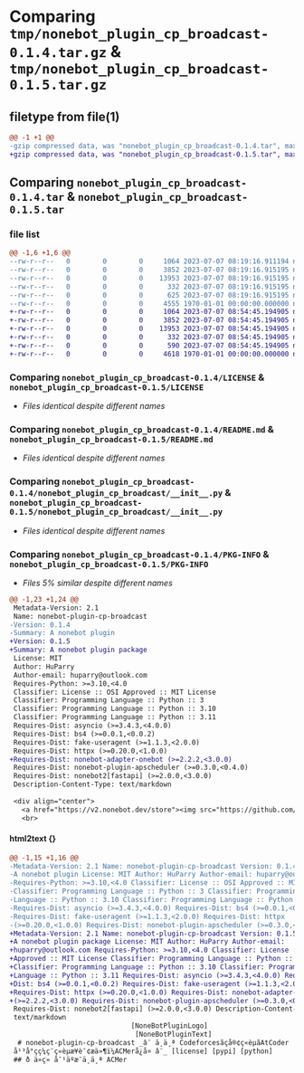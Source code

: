 # Comparing `tmp/nonebot_plugin_cp_broadcast-0.1.4.tar.gz` & `tmp/nonebot_plugin_cp_broadcast-0.1.5.tar.gz`

## filetype from file(1)

```diff
@@ -1 +1 @@
-gzip compressed data, was "nonebot_plugin_cp_broadcast-0.1.4.tar", max compression
+gzip compressed data, was "nonebot_plugin_cp_broadcast-0.1.5.tar", max compression
```

## Comparing `nonebot_plugin_cp_broadcast-0.1.4.tar` & `nonebot_plugin_cp_broadcast-0.1.5.tar`

### file list

```diff
@@ -1,6 +1,6 @@
--rw-r--r--   0        0        0     1064 2023-07-07 08:19:16.911194 nonebot_plugin_cp_broadcast-0.1.4/LICENSE
--rw-r--r--   0        0        0     3852 2023-07-07 08:19:16.915195 nonebot_plugin_cp_broadcast-0.1.4/README.md
--rw-r--r--   0        0        0    13953 2023-07-07 08:19:16.915195 nonebot_plugin_cp_broadcast-0.1.4/nonebot_plugin_cp_broadcast/__init__.py
--rw-r--r--   0        0        0      332 2023-07-07 08:19:16.915195 nonebot_plugin_cp_broadcast-0.1.4/nonebot_plugin_cp_broadcast/config.py
--rw-r--r--   0        0        0      625 2023-07-07 08:19:16.915195 nonebot_plugin_cp_broadcast-0.1.4/pyproject.toml
--rw-r--r--   0        0        0     4555 1970-01-01 00:00:00.000000 nonebot_plugin_cp_broadcast-0.1.4/PKG-INFO
+-rw-r--r--   0        0        0     1064 2023-07-07 08:54:45.194905 nonebot_plugin_cp_broadcast-0.1.5/LICENSE
+-rw-r--r--   0        0        0     3852 2023-07-07 08:54:45.194905 nonebot_plugin_cp_broadcast-0.1.5/README.md
+-rw-r--r--   0        0        0    13953 2023-07-07 08:54:45.194905 nonebot_plugin_cp_broadcast-0.1.5/nonebot_plugin_cp_broadcast/__init__.py
+-rw-r--r--   0        0        0      332 2023-07-07 08:54:45.194905 nonebot_plugin_cp_broadcast-0.1.5/nonebot_plugin_cp_broadcast/config.py
+-rw-r--r--   0        0        0      590 2023-07-07 08:54:45.194905 nonebot_plugin_cp_broadcast-0.1.5/pyproject.toml
+-rw-r--r--   0        0        0     4618 1970-01-01 00:00:00.000000 nonebot_plugin_cp_broadcast-0.1.5/PKG-INFO
```

### Comparing `nonebot_plugin_cp_broadcast-0.1.4/LICENSE` & `nonebot_plugin_cp_broadcast-0.1.5/LICENSE`

 * *Files identical despite different names*

### Comparing `nonebot_plugin_cp_broadcast-0.1.4/README.md` & `nonebot_plugin_cp_broadcast-0.1.5/README.md`

 * *Files identical despite different names*

### Comparing `nonebot_plugin_cp_broadcast-0.1.4/nonebot_plugin_cp_broadcast/__init__.py` & `nonebot_plugin_cp_broadcast-0.1.5/nonebot_plugin_cp_broadcast/__init__.py`

 * *Files identical despite different names*

### Comparing `nonebot_plugin_cp_broadcast-0.1.4/PKG-INFO` & `nonebot_plugin_cp_broadcast-0.1.5/PKG-INFO`

 * *Files 5% similar despite different names*

```diff
@@ -1,23 +1,24 @@
 Metadata-Version: 2.1
 Name: nonebot-plugin-cp-broadcast
-Version: 0.1.4
-Summary: A nonebot plugin
+Version: 0.1.5
+Summary: A nonebot plugin package
 License: MIT
 Author: HuParry
 Author-email: huparry@outlook.com
 Requires-Python: >=3.10,<4.0
 Classifier: License :: OSI Approved :: MIT License
 Classifier: Programming Language :: Python :: 3
 Classifier: Programming Language :: Python :: 3.10
 Classifier: Programming Language :: Python :: 3.11
 Requires-Dist: asyncio (>=3.4.3,<4.0.0)
 Requires-Dist: bs4 (>=0.0.1,<0.0.2)
 Requires-Dist: fake-useragent (>=1.1.3,<2.0.0)
 Requires-Dist: httpx (>=0.20.0,<1.0.0)
+Requires-Dist: nonebot-adapter-onebot (>=2.2.2,<3.0.0)
 Requires-Dist: nonebot-plugin-apscheduler (>=0.3.0,<0.4.0)
 Requires-Dist: nonebot2[fastapi] (>=2.0.0,<3.0.0)
 Description-Content-Type: text/markdown
 
 <div align="center">
   <a href="https://v2.nonebot.dev/store"><img src="https://github.com/A-kirami/nonebot-plugin-template/blob/resources/nbp_logo.png" width="180" height="180" alt="NoneBotPluginLogo"></a>
   <br>
```

#### html2text {}

```diff
@@ -1,15 +1,16 @@
-Metadata-Version: 2.1 Name: nonebot-plugin-cp-broadcast Version: 0.1.4 Summary:
-A nonebot plugin License: MIT Author: HuParry Author-email: huparry@outlook.com
-Requires-Python: >=3.10,<4.0 Classifier: License :: OSI Approved :: MIT License
-Classifier: Programming Language :: Python :: 3 Classifier: Programming
-Language :: Python :: 3.10 Classifier: Programming Language :: Python :: 3.11
-Requires-Dist: asyncio (>=3.4.3,<4.0.0) Requires-Dist: bs4 (>=0.0.1,<0.0.2)
-Requires-Dist: fake-useragent (>=1.1.3,<2.0.0) Requires-Dist: httpx
-(>=0.20.0,<1.0.0) Requires-Dist: nonebot-plugin-apscheduler (>=0.3.0,<0.4.0)
+Metadata-Version: 2.1 Name: nonebot-plugin-cp-broadcast Version: 0.1.5 Summary:
+A nonebot plugin package License: MIT Author: HuParry Author-email:
+huparry@outlook.com Requires-Python: >=3.10,<4.0 Classifier: License :: OSI
+Approved :: MIT License Classifier: Programming Language :: Python :: 3
+Classifier: Programming Language :: Python :: 3.10 Classifier: Programming
+Language :: Python :: 3.11 Requires-Dist: asyncio (>=3.4.3,<4.0.0) Requires-
+Dist: bs4 (>=0.0.1,<0.0.2) Requires-Dist: fake-useragent (>=1.1.3,<2.0.0)
+Requires-Dist: httpx (>=0.20.0,<1.0.0) Requires-Dist: nonebot-adapter-onebot
+(>=2.2.2,<3.0.0) Requires-Dist: nonebot-plugin-apscheduler (>=0.3.0,<0.4.0)
 Requires-Dist: nonebot2[fastapi] (>=2.0.0,<3.0.0) Description-Content-Type:
 text/markdown
                              [NoneBotPluginLogo]
                               [NoneBotPluginText]
  # nonebot-plugin-cp-broadcast _â¨ ä¸ä¸ª Codeforcesãçå®¢ç«èµãAtCoder
 å¹³å°çç¼ç¨ç«èµæ¥è¯¢æä»¶ï¼ACMerå¿å¤ â¨_ [license] [pypi] [python]
 ## ð ä»ç» å¯¹äºæ¯ä¸ä¸ª ACMer
```

